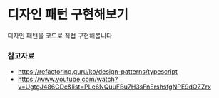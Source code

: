 # 디자인 패턴 구현해보기

디자인 패턴을 코드로 직접 구현해봅니다

### 참고자료

- https://refactoring.guru/ko/design-patterns/typescript
- https://www.youtube.com/watch?v=UgtgJ486CDc&list=PLe6NQuuFBu7H3sFnErshsfgNPE9dOZZrx
